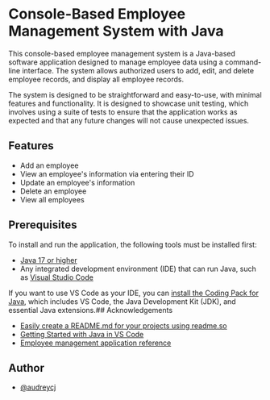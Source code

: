 # Console-Based Employee Management System with Java

This console-based employee management system is a Java-based software application designed to manage employee data using a command-line interface. The system allows authorized users to add, edit, and delete employee records, and display all employee records.

The system is designed to be straightforward and easy-to-use, with minimal features and functionality. It is designed to showcase unit testing, which involves using a suite of tests to ensure that the application works as expected and that any future changes will not cause unexpected issues.
## Features

- Add an employee
- View an employee's information via entering their ID
- Update an employee's information
- Delete an employee
- View all employees

## Prerequisites

To install and run the application, the following tools must be installed first:
- [Java 17 or higher](https://www.oracle.com/java/technologies/downloads/)
- Any integrated development environment (IDE) that can run Java, such as [Visual Studio Code](https://code.visualstudio.com/Download)

If you want to use VS Code as your IDE, you can [install the Coding Pack for Java](https://code.visualstudio.com/docs/java/java-tutorial), which includes VS Code, the Java Development Kit (JDK), and essential Java extensions.## Acknowledgements

 - [Easily create a README.md for your projects using readme.so](https://readme.so/editor)
 - [Getting Started with Java in VS Code](https://code.visualstudio.com/docs/java/java-tutorial)
 - [Employee management application reference](https://github.com/sjprogramming/Employee-Management-Application)
## Author

- [@audreycj](https://github.com/audreycj)

